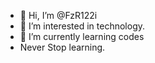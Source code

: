 - 👋 Hi, I’m @FzR122i
- 👀 I’m interested in technology.
- 🌱 I’m currently learning codes
- Never Stop learning.
